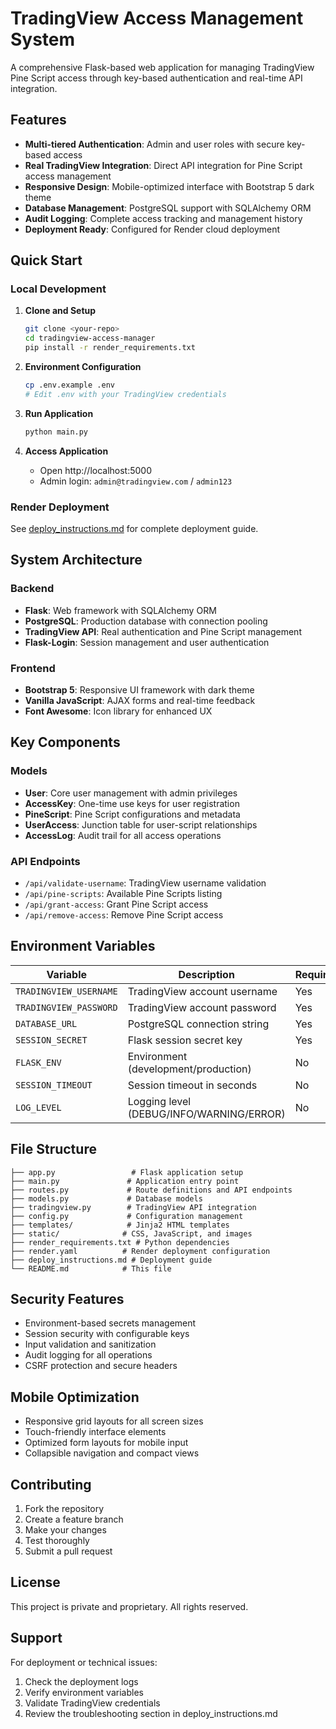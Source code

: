 # TradingView Access Management System

A comprehensive Flask-based web application for managing TradingView Pine Script access through key-based authentication and real-time API integration.

## Features

- **Multi-tiered Authentication**: Admin and user roles with secure key-based access
- **Real TradingView Integration**: Direct API integration for Pine Script access management
- **Responsive Design**: Mobile-optimized interface with Bootstrap 5 dark theme
- **Database Management**: PostgreSQL support with SQLAlchemy ORM
- **Audit Logging**: Complete access tracking and management history
- **Deployment Ready**: Configured for Render cloud deployment

## Quick Start

### Local Development

1. **Clone and Setup**
   ```bash
   git clone <your-repo>
   cd tradingview-access-manager
   pip install -r render_requirements.txt
   ```

2. **Environment Configuration**
   ```bash
   cp .env.example .env
   # Edit .env with your TradingView credentials
   ```

3. **Run Application**
   ```bash
   python main.py
   ```

4. **Access Application**
   - Open http://localhost:5000
   - Admin login: `admin@tradingview.com` / `admin123`

### Render Deployment

See [deploy_instructions.md](deploy_instructions.md) for complete deployment guide.

## System Architecture

### Backend
- **Flask**: Web framework with SQLAlchemy ORM
- **PostgreSQL**: Production database with connection pooling
- **TradingView API**: Real authentication and Pine Script management
- **Flask-Login**: Session management and user authentication

### Frontend
- **Bootstrap 5**: Responsive UI framework with dark theme
- **Vanilla JavaScript**: AJAX forms and real-time feedback
- **Font Awesome**: Icon library for enhanced UX

## Key Components

### Models
- **User**: Core user management with admin privileges
- **AccessKey**: One-time use keys for user registration
- **PineScript**: Pine Script configurations and metadata
- **UserAccess**: Junction table for user-script relationships
- **AccessLog**: Audit trail for all access operations

### API Endpoints
- `/api/validate-username`: TradingView username validation
- `/api/pine-scripts`: Available Pine Scripts listing
- `/api/grant-access`: Grant Pine Script access
- `/api/remove-access`: Remove Pine Script access

## Environment Variables

| Variable | Description | Required |
|----------|-------------|----------|
| `TRADINGVIEW_USERNAME` | TradingView account username | Yes |
| `TRADINGVIEW_PASSWORD` | TradingView account password | Yes |
| `DATABASE_URL` | PostgreSQL connection string | Yes |
| `SESSION_SECRET` | Flask session secret key | Yes |
| `FLASK_ENV` | Environment (development/production) | No |
| `SESSION_TIMEOUT` | Session timeout in seconds | No |
| `LOG_LEVEL` | Logging level (DEBUG/INFO/WARNING/ERROR) | No |

## File Structure

```
├── app.py                 # Flask application setup
├── main.py               # Application entry point
├── routes.py             # Route definitions and API endpoints
├── models.py             # Database models
├── tradingview.py        # TradingView API integration
├── config.py             # Configuration management
├── templates/            # Jinja2 HTML templates
├── static/              # CSS, JavaScript, and images
├── render_requirements.txt # Python dependencies
├── render.yaml          # Render deployment configuration
├── deploy_instructions.md # Deployment guide
└── README.md            # This file
```

## Security Features

- Environment-based secrets management
- Session security with configurable keys
- Input validation and sanitization
- Audit logging for all operations
- CSRF protection and secure headers

## Mobile Optimization

- Responsive grid layouts for all screen sizes
- Touch-friendly interface elements
- Optimized form layouts for mobile input
- Collapsible navigation and compact views

## Contributing

1. Fork the repository
2. Create a feature branch
3. Make your changes
4. Test thoroughly
5. Submit a pull request

## License

This project is private and proprietary. All rights reserved.

## Support

For deployment or technical issues:
1. Check the deployment logs
2. Verify environment variables
3. Validate TradingView credentials
4. Review the troubleshooting section in deploy_instructions.md